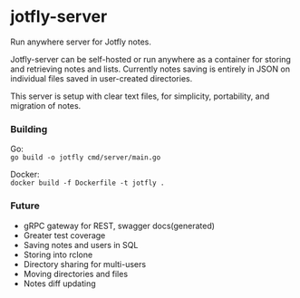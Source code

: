# jotfly-server
Run anywhere server for Jotfly notes.

Jotfly-server can be self-hosted or run anywhere as a container for storing and retrieving notes and lists.
Currently notes saving is entirely in JSON on individual files saved in user-created directories.

This server is setup with clear text files, for simplicity, portability, and migration of notes.
### Building

Go:  
`go build -o jotfly cmd/server/main.go`

Docker:  
`docker build -f Dockerfile -t jotfly .`

### Future
- gRPC gateway for REST, swagger docs(generated)
- Greater test coverage
- Saving notes and users in SQL
- Storing into rclone
- Directory sharing for multi-users
- Moving directories and files
- Notes diff updating